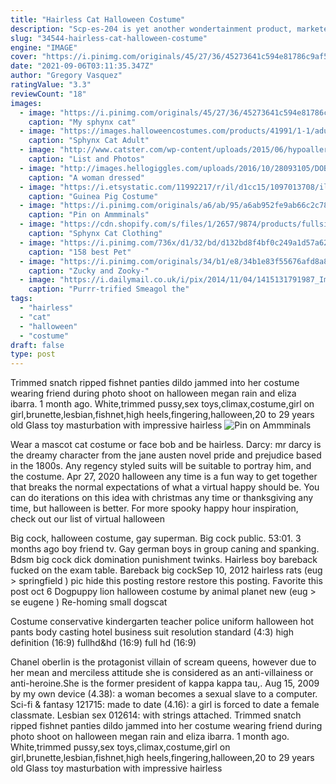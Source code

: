 ```yaml
---
title: "Hairless Cat Halloween Costume"
description: "Scp-es-204 is yet another wondertainment product, marketed as halloween gummies. Depending on the flavor and the costume one's wearing, they dramatically improve the costume to make them incredibly realistic (funnily, it works better the crappier the original costume"
slug: "34544-hairless-cat-halloween-costume"
engine: "IMAGE"
cover: "https://i.pinimg.com/originals/45/27/36/45273641c594e81786c9af5c25bb74f9.jpg"
date: "2021-09-06T03:11:35.347Z"
author: "Gregory Vasquez"
ratingValue: "3.3"
reviewCount: "18"
images:
  - image: "https://i.pinimg.com/originals/45/27/36/45273641c594e81786c9af5c25bb74f9.jpg"
    caption: "My sphynx cat"
  - image: "https://images.halloweencostumes.com/products/41991/1-1/adult-sphynx-cat-mask.jpg"
    caption: "Sphynx Cat Adult"
  - image: "http://www.catster.com/wp-content/uploads/2015/06/hypoallergenic-cats-sphynx-75609220.jpg"
    caption: "List and Photos"
  - image: "http://images.hellogiggles.com/uploads/2016/10/28093105/DOBBY.jpg"
    caption: "A woman dressed"
  - image: "https://i.etsystatic.com/11992217/r/il/d1cc15/1097013708/il_570xN.1097013708_a6z4.jpg"
    caption: "Guinea Pig Costume"
  - image: "https://i.pinimg.com/originals/a6/ab/95/a6ab952fe9ab66c2c785a3d6b8a0584c.jpg"
    caption: "Pin on Ammminals"
  - image: "https://cdn.shopify.com/s/files/1/2657/9874/products/fullsizeoutput_6f63_1200x1200.jpeg?v=1535910193"
    caption: "Sphynx Cat Clothing"
  - image: "https://i.pinimg.com/736x/d1/32/bd/d132bd8f4bf0c249a1d57a621c47768d--costumes-for-cats-pet-halloween-costumes.jpg"
    caption: "158 best Pet"
  - image: "https://i.pinimg.com/originals/34/b1/e8/34b1e83f55676afd8a8e66d82b977512.jpg"
    caption: "Zucky and Zooky-"
  - image: "https://i.dailymail.co.uk/i/pix/2014/11/04/1415131791987_Image_galleryImage_Smeagol_cat.JPG"
    caption: "Purrr-trified Smeagol the"
tags:
  - "hairless"
  - "cat"
  - "halloween"
  - "costume"
draft: false
type: post
---
```


Trimmed snatch ripped fishnet panties dildo jammed into her costume wearing friend during photo shoot on halloween megan rain and eliza ibarra. 1 month ago. White,trimmed pussy,sex toys,climax,costume,girl on girl,brunette,lesbian,fishnet,high heels,fingering,halloween,20 to 29 years old  Glass toy masturbation with impressive hairless
![Pin on Ammminals](https://i.pinimg.com/originals/a6/ab/95/a6ab952fe9ab66c2c785a3d6b8a0584c.jpg "Pin on Ammminals")

Wear a mascot cat costume or face bob and be hairless. Darcy: mr darcy is the dreamy character from the jane austen novel pride and prejudice based in the 1800s. Any regency styled suits will be suitable to portray him, and the costume. Apr 27, 2020 halloween any time is a fun way to get together that breaks the normal expectations of what a virtual happy should be. You can do iterations on this idea with christmas any time or thanksgiving any time, but halloween is better. For more spooky happy hour inspiration, check out our list of virtual halloween
<!--inArticleAds-->

<!--galleryOne-->

Big cock, halloween costume, gay superman. Big cock public. 53:01. 3 months ago boy friend tv. Gay german boys in group caning and spanking. Bdsm big cock dick domination punishment twinks.  Hairless boy bareback fucked on the exam table. Bareback big cockSep 10, 2012 hairless rats (eug > springfield ) pic hide this posting restore restore this posting. Favorite this post oct 6  Dogpuppy lion halloween costume by animal planet new (eug > se eugene ) Re-homing small dogscat
<!--inArticleAds-->

<!--galleryTwo-->

Costume conservative kindergarten teacher police uniform halloween hot pants body casting hotel business suit resolution standard (4:3) high definition (16:9) fullhd&hd (16:9) full hd (16:9)
<!--galleryThree-->

Chanel oberlin is the protagonist villain of scream queens, however due to her mean and merciless attitude she is considered as an anti-villainess or anti-heroine.She is the former president of kappa kappa tau,. Aug 15, 2009 by my own device (4.38): a woman becomes a sexual slave to a computer. Sci-fi & fantasy 121715: made to date (4.16): a girl is forced to date a female classmate. Lesbian sex 012614: with strings attached. Trimmed snatch ripped fishnet panties dildo jammed into her costume wearing friend during photo shoot on halloween megan rain and eliza ibarra. 1 month ago. White,trimmed pussy,sex toys,climax,costume,girl on girl,brunette,lesbian,fishnet,high heels,fingering,halloween,20 to 29 years old  Glass toy masturbation with impressive hairless